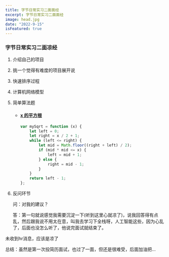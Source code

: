 ```yaml
---
title: 字节日常实习二面面经
excerpt: 字节日常实习二面面经
image: head.jpg
date: "2022-9-15"
isFeatured: true 
---
```


### 字节日常实习二面凉经

1. 介绍自己的项目

2. 挑一个觉得有难度的项目展开说

3. 快速排序过程

4. 计算机网络模型

5. 简单算法题

   + #### [x 的平方根 ](https://leetcode.cn/problems/sqrtx/)

     ```js
     var mySqrt = function (x) {
         let left = 0;
         let right = x / 2 + 1;
         while (left <= right) {
             let mid = Math.floor((right + left) / 2);
             if (mid * mid <= x) {
                 left = mid + 1;
             } else {
                 right = mid - 1;
             }
         }
         return left - 1;
     };
     ```

6. 反问环节

   问：对我的建议？

   答：第一句就说感觉我需要沉淀一下(听到这里心就凉了)，说我回答得有点乱，然后跟我说不用太在意，叫我去学习下全栈呀，人工智能这些，因为心乱了，后面也没怎么听了，他说完面试就结束了。

未收到hr消息，应该是凉了

总结：虽然是第一次投简历面试，也过了一面，但还是很难受，后面加油把...

